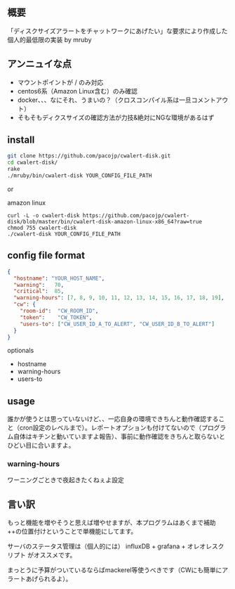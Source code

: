 ## 概要

「ディスクサイズアラートをチャットワークにあげたい」な要求により作成した個人的最低限の実装 by mruby

## アンニュイな点

* マウントポイントが / のみ対応
* centos6系（Amazon Linux含む）のみ確認
* docker、、、なにそれ、うまいの？（クロスコンパイル系は一旦コメントアウト）
* そもそもディクスサイズの確認方法が力技&絶対にNGな環境があるはず

## install

``` bash
git clone https://github.com/pacojp/cwalert-disk.git
cd cwalert-disk/
rake
./mruby/bin/cwalert-disk YOUR_CONFIG_FILE_PATH
```

or

amazon linux

```
curl -L -o cwalert-disk https://github.com/pacojp/cwalert-disk/blob/master/bin/cwalert-disk-amazon-linux-x86_64?raw=true
chmod 755 cwalert-disk
./cwalert-disk YOUR_CONFIG_FILE_PATH
```

## config file format

``` json
{
  "hostname": "YOUR_HOST_NAME",
  "warning":   70,
  "critical":  85,
  "warning-hours": [7, 8, 9, 10, 11, 12, 13, 14, 15, 16, 17, 18, 19],
  "cw": {
    "room-id":  "CW_ROOM_ID",
    "token":    "CW_TOKEN",
    "users-to": ["CW_USER_ID_A_TO_ALERT", "CW_USER_ID_B_TO_ALERT"]
  }
}
```
optionals

* hostname
* warning-hours
* users-to

## usage

誰かが使うとは思っていないけど、、一応自身の環境できちんと動作確認すること（cron設定のレベルまで）。レポートオプションも付けてないので（プログラム自体はキチンと動いていますよ報告）、事前に動作確認をきちんと取らないとひどい目に合いますよ。

### warning-hours

ワーニングごときで夜起きたくねぇよ設定

## 言い訳

もっと機能を増やそうと思えば増やせますが、本プログラムはあくまで補助++の位置付けということで単機能にしてます。

サーバのステータス管理は（個人的には） influxDB + grafana + オレオレスクリプト がオススメです。

まっとうに予算がついているならばmackerel等使うべきです（CWにも簡単にアラートあげられるよ）。
